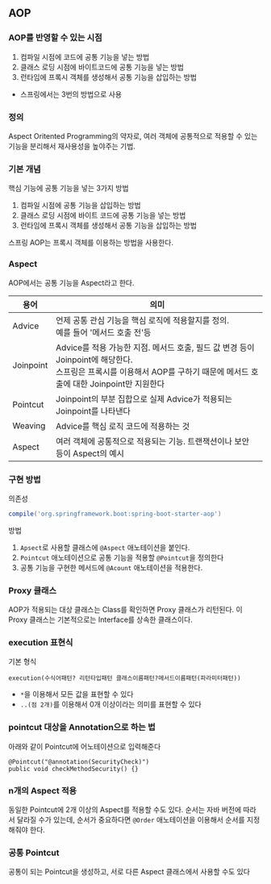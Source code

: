 ## AOP
### AOP를 반영할 수 있는 시점
1. 컴파일 시점에 코드에 공통 기능을 넣는 방법
2. 클래스 로딩 시점에 바이트코드에 공통 기능을 넣는 방법
3. 런타임에 프록시 객체를 생성해서 공통 기능을 삽입하는 방법
- 스프링에서는 3번의 방법으로 사용

### 정의
Aspect Oritented Programming의 약자로, 여러 객체에 공통적으로 적용할 수 있는 기능을 분리해서 재사용성을 높야주는 기법.

### 기본 개념
핵심 기능에 공통 기능을 넣는 3가지 방법
1. 컴파일 시점에 공통 기능을 삽입하는 방법
2. 클래스 로딩 시점에 바이트 코드에 공통 기능을 넣는 방법
3. 런타임에 프록시 객체를 생성해서 공통 기능을 삽입하는 방법

스프링 AOP는 프록시 객체를 이용하는 방법을 사용한다. 

### Aspect
AOP에서는 공통 기능을 Aspect라고 한다. 

|용어|의미|
|--|--|
|Advice|언제 공통 관심 기능을 핵심 로직에 적용할지를 정의.<br>예를 들어 '메서드 호출 전'등|
|Joinpoint|Advice를 적용 가능한 지점. 메서드 호출, 필드 값 변경 등이 Joinpoint에 해당한다.<br>스프링은 프록시를 이용해서 AOP를 구하기 때문에 메서드 호출에 대한 Joinpoint만 지원한다|
|Pointcut|Joinpoint의 부분 집합으로 실제 Advice가 적용되는 Joinpoint를 나타낸다|
|Weaving|Advice를 핵심 로직 코드에 적용하는 것|
|Aspect|여러 객체에 공통적으로 적용되는 기능. 트랜잭션이나 보안 등이 Aspect의 예시|

### 구현 방법
의존성
```gradle
compile('org.springframework.boot:spring-boot-starter-aop') 
```

방법
1. `Apsect`로 사용할 클래스에 `@Aspect` 애노테이션을 붙인다.
2. `Pointcut` 애노테이션으로 공통 기능을 적용할 `@Pointcut`을 정의한다
3. 공통 기능을 구현한 메서드에 `@Acount` 애노테이션을 적용한다. 


### Proxy 클래스
AOP가 적용되는 대상 클래스는 Class를 확인하면 Proxy 클래스가 리턴된다. 이 Proxy 클래스는 기본적으로는 Interface를 상속한 클래스이다.

### execution 표현식
기본 형식
~~~
execution(수식어패턴? 리턴타입패턴 클래스이름패턴?메서드이름패턴(파라미터패턴))
~~~
- `*`을 이용해서 모든 값을 표현할 수 있다
- `..(점 2개)`를 이용해서 0개 이상이라는 의미를 표현할 수 있다

### pointcut 대상을 Annotation으로 하는 법
아래와 같이 Pointcut에 어노테이션으로 입력해준다
~~~
@Pointcut("@annotation(SecurityCheck)")
public void checkMethodSecurity() {}
~~~

### n개의 Aspect 적용
동일한 Pointcut에 2개 이상의 Aspect를 적용할 수도 있다. 순서는 자바 버전에 따라서 달라질 수가 있는데, 순서가 중요하다면 `@Order` 애노테이션을 이용해서 순서를 지정해줘야 한다. 

### 공통 Pointcut
공통이 되는 Pointcut을 생성하고, 서로 다른 Aspect 클래스에서 사용할 수도 있다
